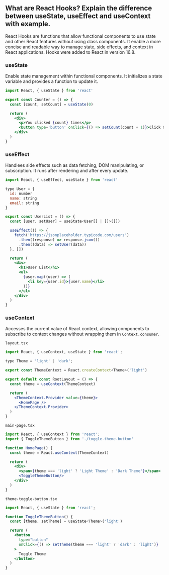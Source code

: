 ## What are React Hooks? Explain the difference between useState, useEffect and useContext with example.

React Hooks are functions that allow functional components to use state and other React features without using class components. It enable a more concise and readable way to manage state, side effects, and context in React applications. Hooks were added to React in version 16.8.

### useState

Enable state management within functional components. It initializes a state variable and provides a function to update it.

```jsx
import React, { useState } from 'react'

export const Counter = () => {
  const [count, setCount] = useState(0)

  return (
    <div>
      <p>You clicked {count} times</p>
      <button type='button' onClick={() => setCount(count + 1)}>Click me</button>
    </div>
  )
}
```

### useEffect

Handlees side effects such as data fetching, DOM manipulating, or subscription. It runs after rendering and after every update.

```jsx
import React, { useEffect, useState } from 'react'

type User = {
  id: number
  name: string
  email: string
}

export const UserList = () => {
  const [user, setUser] = useState<User[] | []>([])

  useEffect(() => {
    fetch('https://jsonplaceholder.typicode.com/users')
      .then((response) => response.json())
      .then((data) => setUser(data))
  }, [])

  return (
    <div>
      <h1>User List</h1>
      <ul>
        {user.map((user) => (
          <li key={user.id}>{user.name}</li>
        ))}
      </ul>
    </div>
  )
}
```

### useContext

Accesses the current value of React context, allowing components to subscribe to context changes without wrapping them in `Context.consumer`.


`layout.tsx`

```jsx
import React, { useContext, useState } from 'react';

type Theme = 'light' | 'dark';

export const ThemeContext = React.createContext<Theme>('light')

export default const RootLayout = () => {
  const theme = useContext(ThemeContext)

  return (
    <ThemeContext.Provider value={theme}>
      <HomePage />
    </ThemeContext.Provider>
  )
}
```

`main-page.tsx`


```jsx
import React, { useContext } from 'react';
import { ToggleThemeButton } from './toggle-theme-button'

function HomePage() {
  const theme = React.useContext(ThemeContext)

  return (
    <div>
      <span>{theme === 'light' ? 'Light Theme' : 'Dark Theme'}</span>
      <ToggleThemeButton/>
    </div>
  )
}
```

`theme-toggle-button.tsx`

```jsx
import React, { useState } from 'react';

function ToggleThemeButton() {
  const [theme, setTheme] = useState<Theme>('light')

  return (
    <button
      type="button"
      onClick={() => setTheme(theme === 'light' ? 'dark' : 'light')}
    >
      Toggle Theme
    </button>
  )
}
```


